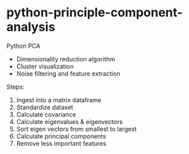 # python-principle-component-analysis
Python PCA

- Dimensionality reduction algorithm
- Cluster visualization
- Noise filtering and feature extraction

Steps:
1. Ingest into a matrix dataframe
2. Standardize dataset
3. Calculate covariance
4. Calculate eigenvalues & eigenvectors
5. Sort eigen vectors from smallest to largest
6. Calculate principal components
7. Remove less important features 
